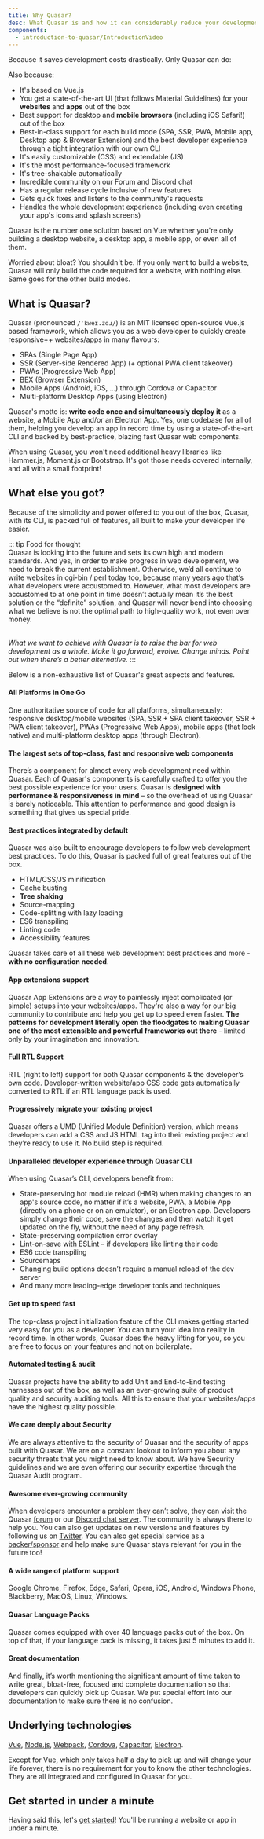 ```yaml
---
title: Why Quasar?
desc: What Quasar is and how it can considerably reduce your development time and costs.
components:
  - introduction-to-quasar/IntroductionVideo
---
```


Because it saves development costs drastically. Only Quasar can do:

<introduction-video />

Also because:

* It's based on Vue.js
* You get a state-of-the-art UI (that follows Material Guidelines) for your **websites** and **apps** out of the box
* Best support for desktop and **mobile browsers** (including iOS Safari!) out of the box
* Best-in-class support for each build mode (SPA, SSR, PWA, Mobile app, Desktop app & Browser Extension) and the best developer experience through a tight integration with our own CLI
* It's easily customizable (CSS) and extendable (JS)
* It's the most performance-focused framework
* It's tree-shakable automatically
* Incredible community on our Forum and Discord chat
* Has a regular release cycle inclusive of new features
* Gets quick fixes and listens to the community's requests
* Handles the whole development experience (including even creating your app's icons and splash screens)

Quasar is the number one solution based on Vue whether you're only building a desktop website, a desktop app, a mobile app, or even all of them.

Worried about bloat? You shouldn't be. If you only want to build a website, Quasar will only build the code required for a website, with nothing else. Same goes for the other build modes.

## What is Quasar?
Quasar (pronounced `/ˈkweɪ.zɑɹ/`) is an MIT licensed open-source Vue.js based framework, which allows you as a web developer to quickly create responsive++ websites/apps in many flavours:
* SPAs (Single Page App)
* SSR (Server-side Rendered App) (+ optional PWA client takeover)
* PWAs (Progressive Web App)
* BEX (Browser Extension)
* Mobile Apps (Android, iOS, …) through Cordova or Capacitor
* Multi-platform Desktop Apps (using Electron)

Quasar's motto is: **write code once and simultaneously deploy it** as a website, a Mobile App and/or an Electron App. Yes, one codebase for all of them, helping you develop an app in record time by using a state-of-the-art CLI and backed by best-practice, blazing fast Quasar web components.

When using Quasar, you won't need additional heavy libraries like Hammer.js, Moment.js or Bootstrap. It's got those needs covered internally, and all with a small footprint!

## What else you got?
Because of the simplicity and power offered to you out of the box, Quasar, with its CLI, is packed full of features, all built to make your developer life easier.

::: tip Food for thought
<br>
Quasar is looking into the future and sets its own high and modern standards. And yes, in order to make progress in web development, we need to break the current establishment. Otherwise, we’d all continue to write websites in cgi-bin / perl today too, because many years ago that’s what developers were accustomed to. However, what most developers are accustomed to at one point in time doesn’t actually mean it’s the best solution or the “definite” solution, and Quasar will never bend into choosing what we believe is not the optimal path to high-quality work, not even over money.
<br><br>

*What we want to achieve with Quasar is to raise the bar for web development as a whole. Make it go forward, evolve. Change minds. Point out when there’s a better alternative.*
:::

Below is a non-exhaustive list of Quasar's great aspects and features.

#### All Platforms in One Go
One authoritative source of code for all platforms, simultaneously: responsive desktop/mobile websites (SPA, SSR + SPA client takeover, SSR + PWA client takeover), PWAs (Progressive Web Apps), mobile apps (that look native) and multi-platform desktop apps (through Electron).

#### The largest sets of top-class, fast and responsive web components
There’s a component for almost every web development need within Quasar. Each of Quasar's components is carefully crafted to offer you the best possible experience for your users. Quasar is **designed with performance & responsiveness in mind** – so the overhead of using Quasar is barely noticeable. This attention to performance and good design is something that gives us special pride.

#### Best practices integrated by default
Quasar was also built to encourage developers to follow web development best practices. To do this, Quasar is packed full of great features out of the box.
 - HTML/CSS/JS minification
 - Cache busting
 - **Tree shaking**
 - Source-mapping
 - Code-splitting with lazy loading
 - ES6 transpiling
 - Linting code
 - Accessibility features

Quasar takes care of all these web development best practices and more - **with no configuration needed**.

#### App extensions support
Quasar App Extensions are a way to painlessly inject complicated (or simple) setups into your websites/apps. They're also a way for our big community to contribute and help you get up to speed even faster. **The patterns for development literally open the floodgates to making Quasar one of the most extensible and powerful frameworks out there** - limited only by your imagination and innovation.

#### Full RTL Support
RTL (right to left) support for both Quasar components & the developer’s own code. Developer-written website/app CSS code gets automatically converted to RTL if an RTL language pack is used.

#### Progressively migrate your existing project
Quasar offers a UMD (Unified Module Definition) version, which means developers can add a CSS and JS HTML tag into their existing project and they’re ready to use it. No build step is required.

#### Unparalleled developer experience through Quasar CLI
When using Quasar’s CLI, developers benefit from:

 - State-preserving hot module reload (HMR) when making changes to an app's source code, no matter if it’s a website, PWA, a Mobile App (directly on a phone or on an emulator), or an Electron app. Developers simply change their code, save the changes and then watch it get updated on the fly, without the need of any page refresh.
 - State-preserving compilation error overlay
 - Lint-on-save with ESLint – if developers like linting their code
 - ES6 code transpiling
 - Sourcemaps
 - Changing build options doesn’t require a manual reload of the dev server
 - And many more leading-edge developer tools and techniques

#### Get up to speed fast
The top-class project initialization feature of the CLI makes getting started very easy for you as a developer. You can turn your idea into reality in record time. In other words, Quasar does the heavy lifting for you, so you are free to focus on your features and not on boilerplate.

#### Automated testing & audit
Quasar projects have the ability to add Unit and End-to-End testing harnesses out of the box, as well as an ever-growing suite of product quality and security auditing tools. All this to ensure that your websites/apps have the highest quality possible.

#### We care deeply about Security
We are always attentive to the security of Quasar and the security of apps built with Quasar. We are on a constant lookout to inform you about any security threats that you might need to know about. We have Security guidelines and we are even offering our security expertise through the Quasar Audit program.

#### Awesome ever-growing community
When developers encounter a problem they can’t solve, they can visit the Quasar [forum](https://forum.quasar.dev/) or our [Discord chat server](https://chat.quasar.dev). The community is always there to help you. You can also get updates on new versions and features by following us on [Twitter](https://twitter.quasar.dev). You can also get special service as a [backer/sponsor](https://donate.quasar.dev) and help make sure Quasar stays relevant for you in the future too!

#### A wide range of platform support
Google Chrome, Firefox, Edge, Safari, Opera, iOS, Android, Windows Phone, Blackberry, MacOS, Linux, Windows.

#### Quasar Language Packs
Quasar comes equipped with over 40 language packs out of the box. On top of that, if your language pack is missing, it takes just 5 minutes to add it.

#### Great documentation
And finally, it’s worth mentioning the significant amount of time taken to write great, bloat-free, focused and complete documentation so that developers can quickly pick up Quasar. We put special effort into our documentation to make sure there is no confusion.

## Underlying technologies
[Vue](https://vuejs.org/), [Node.js](https://nodejs.org/), [Webpack](https://webpack.js.org/), [Cordova](https://cordova.apache.org/), [Capacitor](https://capacitor.ionicframework.com), [Electron](https://electronjs.org/).

Except for Vue, which only takes half a day to pick up and will change your life forever, there is no requirement for you to know the other technologies. They are all integrated and configured in Quasar for you.

## Get started in under a minute
Having said this, let's [get started](/start)! You'll be running a website or app in under a minute.
